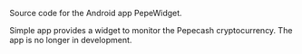 
Source code for the Android app PepeWidget.

Simple app provides a widget to monitor the Pepecash cryptocurrency.
The app is no longer in development.

